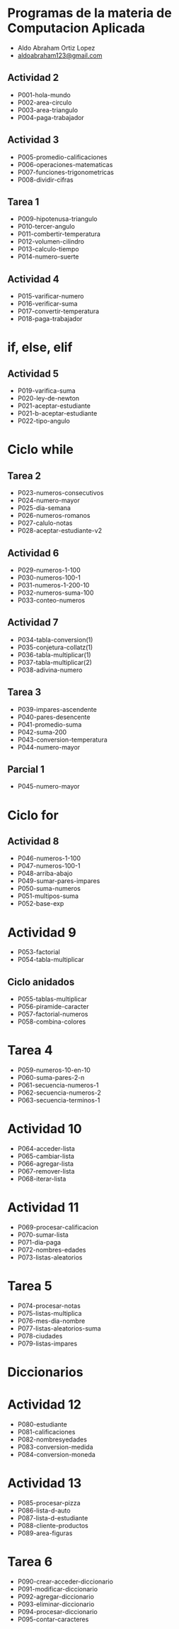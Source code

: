 # Programas de la materia de Computacion Aplicada
- Aldo Abraham Ortiz Lopez
- aldoabraham123@gmail.com

## Actividad 2
- P001-hola-mundo
- P002-area-circulo
- P003-area-triangulo
- P004-paga-trabajador

## Actividad 3
- P005-promedio-calificaciones
- P006-operaciones-matematicas
- P007-funciones-trigonometricas
- P008-dividir-cifras

## Tarea 1
- P009-hipotenusa-triangulo
- P010-tercer-angulo
- P011-combertir-temperatura
- P012-volumen-cilindro
- P013-calculo-tiempo
- P014-numero-suerte

## Actividad 4
- P015-varificar-numero
- P016-verificar-suma
- P017-convertir-temperatura
- P018-paga-trabajador
# if, else, elif
## Actividad 5
- P019-varifica-suma
- P020-ley-de-newton
- P021-aceptar-estudiante
- P021-b-aceptar-estudiante
- P022-tipo-angulo
# Ciclo while
## Tarea 2
- P023-numeros-consecutivos
- P024-numero-mayor
- P025-dia-semana
- P026-numeros-romanos
- P027-calulo-notas
- P028-aceptar-estudiante-v2

## Actividad 6
- P029-numeros-1-100
- P030-numeros-100-1
- P031-numeros-1-200-10
- P032-numeros-suma-100
- P033-conteo-numeros

## Actividad 7
- P034-tabla-conversion(1)
- P035-conjetura-collatz(1)
- P036-tabla-multiplicar(1)
- P037-tabla-multiplicar(2)
- P038-adivina-numero

## Tarea 3
- P039-impares-ascendente
- P040-pares-desencente
- P041-promedio-suma
- P042-suma-200
- P043-conversion-temperatura
- P044-numero-mayor

## Parcial 1
- P045-numero-mayor

# Ciclo for
## Actividad 8
- P046-numeros-1-100
- P047-numeros-100-1
- P048-arriba-abajo
- P049-sumar-pares-impares
- P050-suma-numeros
- P051-multipos-suma
- P052-base-exp

# Actividad 9
- P053-factorial
- P054-tabla-multiplicar
## Ciclo anidados
- P055-tablas-multiplicar 
- P056-piramide-caracter
- P057-factorial-numeros
- P058-combina-colores

# Tarea 4
- P059-numeros-10-en-10
- P060-suma-pares-2-n
- P061-secuencia-numeros-1
- P062-secuencia-numeros-2
- P063-secuencia-terminos-1

# Actividad 10
- P064-acceder-lista
- P065-cambiar-lista
- P066-agregar-lista
- P067-remover-lista
- P068-iterar-lista

# Actividad 11
- P069-procesar-calificacion
- P070-sumar-lista
- P071-dia-paga
- P072-nombres-edades
- P073-listas-aleatorios

# Tarea 5
- P074-procesar-notas
- P075-listas-multiplica
- P076-mes-dia-nombre
- P077-listas-aleatorios-suma
- P078-ciudades
- P079-listas-impares
# Diccionarios
# Actividad 12
- P080-estudiante
- P081-calificaciones
- P082-nombresyedades
- P083-conversion-medida
- P084-conversion-moneda

# Actividad 13
- P085-procesar-pizza
- P086-lista-d-auto
- P087-lista-d-estudiante
- P088-cliente-productos
- P089-area-figuras

# Tarea 6
- P090-crear-acceder-diccionario
- P091-modificar-diccionario
- P092-agregar-diccionario
- P093-eliminar-diccionario
- P094-procesar-diccionario
- P095-contar-caracteres
